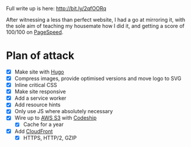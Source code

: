 Full write up is here: http://bit.ly/2qfOORq

After witnessing a less than perfect website, I had a go at mirroring it, with the sole aim of teaching my housemate how I did it, and getting a score of 100/100 on [PageSpeed](https://developers.google.com/speed/pagespeed/insights/).

# Plan of attack

- [x]  Make site with [Hugo](https://gohugo.io/)
  - [x] Compress images, provide optimised versions and move logo to SVG
  - [x] Inline critical CSS
  - [x] Make site responsive
  - [x] Add a service worker
  - [x] Add resource hints
  - [x] Only use JS where absolutely necessary
- [x] Wire up to [AWS S3](https://aws.amazon.com/s3/) with [Codeship](https://codeship.com/)
  - [x] Cache for a year
- [x] Add [CloudFront](https://aws.amazon.com/cloudfront/)
  - [x] HTTPS, HTTP/2, GZIP
